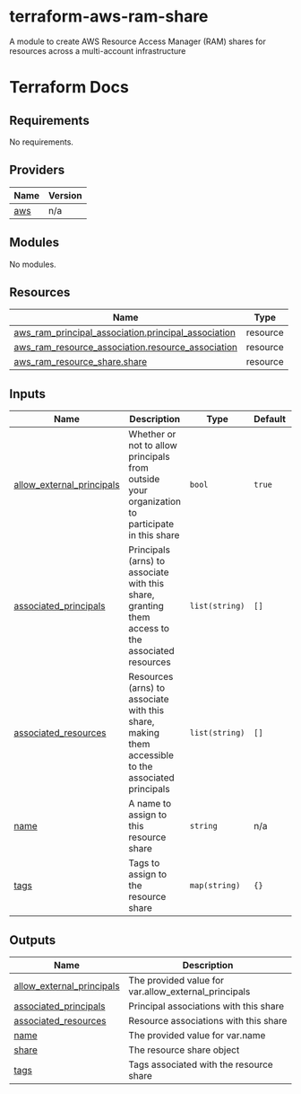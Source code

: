 # terraform-aws-ram-share
A module to create AWS Resource Access Manager (RAM) shares for resources across a multi-account infrastructure

# Terraform Docs

## Requirements

No requirements.

## Providers

| Name | Version |
|------|---------|
| <a name="provider_aws"></a> [aws](#provider\_aws) | n/a |

## Modules

No modules.

## Resources

| Name | Type |
|------|------|
| [aws_ram_principal_association.principal_association](https://registry.terraform.io/providers/hashicorp/aws/latest/docs/resources/ram_principal_association) | resource |
| [aws_ram_resource_association.resource_association](https://registry.terraform.io/providers/hashicorp/aws/latest/docs/resources/ram_resource_association) | resource |
| [aws_ram_resource_share.share](https://registry.terraform.io/providers/hashicorp/aws/latest/docs/resources/ram_resource_share) | resource |

## Inputs

| Name | Description | Type | Default | Required |
|------|-------------|------|---------|:--------:|
| <a name="input_allow_external_principals"></a> [allow\_external\_principals](#input\_allow\_external\_principals) | Whether or not to allow principals from outside your organization to participate in this share | `bool` | `true` | no |
| <a name="input_associated_principals"></a> [associated\_principals](#input\_associated\_principals) | Principals (arns) to associate with this share, granting them access to the associated resources | `list(string)` | `[]` | no |
| <a name="input_associated_resources"></a> [associated\_resources](#input\_associated\_resources) | Resources (arns) to associate with this share, making them accessible to the associated principals | `list(string)` | `[]` | no |
| <a name="input_name"></a> [name](#input\_name) | A name to assign to this resource share | `string` | n/a | yes |
| <a name="input_tags"></a> [tags](#input\_tags) | Tags to assign to the resource share | `map(string)` | `{}` | no |

## Outputs

| Name | Description |
|------|-------------|
| <a name="output_allow_external_principals"></a> [allow\_external\_principals](#output\_allow\_external\_principals) | The provided value for var.allow\_external\_principals |
| <a name="output_associated_principals"></a> [associated\_principals](#output\_associated\_principals) | Principal associations with this share |
| <a name="output_associated_resources"></a> [associated\_resources](#output\_associated\_resources) | Resource associations with this share |
| <a name="output_name"></a> [name](#output\_name) | The provided value for var.name |
| <a name="output_share"></a> [share](#output\_share) | The resource share object |
| <a name="output_tags"></a> [tags](#output\_tags) | Tags associated with the resource share |

